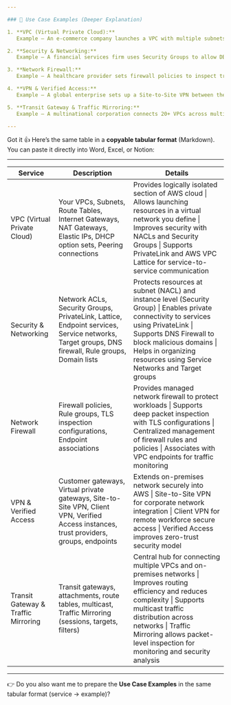 ```yaml
---

### 📌 Use Case Examples (Deeper Explanation)

1. **VPC (Virtual Private Cloud):**
   Example – An e-commerce company launches a VPC with multiple subnets (public for web servers, private for databases). Security groups allow only HTTPS to the web servers, and NAT gateways allow private instances to download updates securely.

2. **Security & Networking:**
   Example – A financial services firm uses Security Groups to allow DB access only from specific app servers. DNS Firewall blocks malicious domains, ensuring employees don’t accidentally connect to phishing sites.

3. **Network Firewall:**
   Example – A healthcare provider sets firewall policies to inspect traffic with TLS inspection for HIPAA compliance. Rule groups block unauthorized protocols, and firewall endpoints monitor traffic across VPCs.

4. **VPN & Verified Access:**
   Example – A global enterprise sets up a Site-to-Site VPN between their on-prem data center and AWS. Remote employees connect via Client VPN, and Verified Access ensures only authorized devices and users can log in.

5. **Transit Gateway & Traffic Mirroring:**
   Example – A multinational corporation connects 20+ VPCs across multiple regions using a Transit Gateway, simplifying routing. Security teams use Traffic Mirroring to capture packets and analyze potential threats in real time.

---
```


Got it 👍
Here’s the same table in a **copyable tabular format** (Markdown). You can paste it directly into Word, Excel, or Notion:

---

| **Service**                         | **Description**                                                                                                                                  | **Details**                                                                                                                                                                                                                                                                 |
| ----------------------------------- | ------------------------------------------------------------------------------------------------------------------------------------------------ | --------------------------------------------------------------------------------------------------------------------------------------------------------------------------------------------------------------------------------------------------------------------------- |
| VPC (Virtual Private Cloud)         | Your VPCs, Subnets, Route Tables, Internet Gateways, NAT Gateways, Elastic IPs, DHCP option sets, Peering connections                            | Provides logically isolated section of AWS cloud \| Allows launching resources in a virtual network you define \| Improves security with NACLs and Security Groups \| Supports PrivateLink and AWS VPC Lattice for service-to-service communication                         |
| Security & Networking               | Network ACLs, Security Groups, PrivateLink, Lattice, Endpoint services, Service networks, Target groups, DNS firewall, Rule groups, Domain lists | Protects resources at subnet (NACL) and instance level (Security Group) \| Enables private connectivity to services using PrivateLink \| Supports DNS Firewall to block malicious domains \| Helps in organizing resources using Service Networks and Target groups         |
| Network Firewall                    | Firewall policies, Rule groups, TLS inspection configurations, Endpoint associations                                                             | Provides managed network firewall to protect workloads \| Supports deep packet inspection with TLS configurations \| Centralized management of firewall rules and policies \| Associates with VPC endpoints for traffic monitoring                                          |
| VPN & Verified Access               | Customer gateways, Virtual private gateways, Site-to-Site VPN, Client VPN, Verified Access instances, trust providers, groups, endpoints         | Extends on-premises network securely into AWS \| Site-to-Site VPN for corporate network integration \| Client VPN for remote workforce secure access \| Verified Access improves zero-trust security model                                                                  |
| Transit Gateway & Traffic Mirroring | Transit gateways, attachments, route tables, multicast, Traffic Mirroring (sessions, targets, filters)                                           | Central hub for connecting multiple VPCs and on-premises networks \| Improves routing efficiency and reduces complexity \| Supports multicast traffic distribution across networks \| Traffic Mirroring allows packet-level inspection for monitoring and security analysis |

---

👉 Do you also want me to prepare the **Use Case Examples** in the same tabular format (service → example)?


